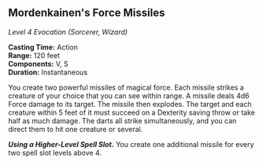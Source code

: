## Mordenkainen's Force Missiles
*Level 4 Evocation (Sorcerer, Wizard)*

**Casting Time:** Action  
**Range:** 120 feet  
**Components:** V, S  
**Duration:** Instantaneous

You create two powerful missiles of magical force. Each missile strikes a creature of your choice that you can see within range. A missile deals 4d6 Force damage to its target. The missile then explodes. The target and each creature within 5 feet of it must succeed on a Dexterity saving throw or take half as much damage. The darts all strike simultaneously, and you can direct them to hit one creature or several.

***Using a Higher-Level Spell Slot.*** You create one additional missile for every two spell slot levels above 4.
